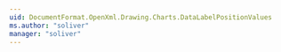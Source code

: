 ```yaml
---
uid: DocumentFormat.OpenXml.Drawing.Charts.DataLabelPositionValues
ms.author: "soliver"
manager: "soliver"
---
```

